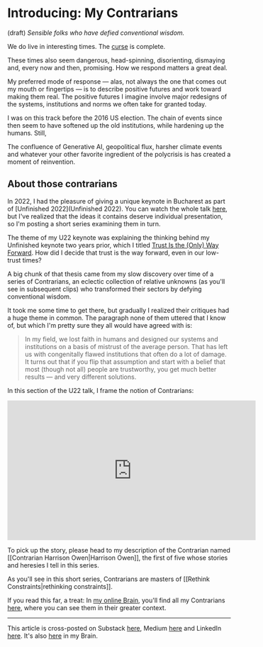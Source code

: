 # Introducing: My Contrarians
(draft) 
*Sensible folks who have defied conventional wisdom.* 

We do live in interesting times. The [curse](https://quoteinvestigator.com/2015/12/18/live/) is complete. 

These times also seem dangerous, head-spinning, disorienting, dismaying and, every now and then, promising. How we respond matters a great deal. 

My preferred mode of response — alas, not always the one that comes out my mouth or fingertips — is to describe positive futures and work toward making them real. The positive futures I imagine involve major redesigns of the systems, institutions and norms we often take for granted today. 

I was on this track before the 2016 US election. The chain of events since then seem to have softened up the old institutions, while hardening up the humans. Still, 

The confluence of Generative AI, geopolitical flux, harsher climate events and whatever your other favorite ingredient of the polycrisis is has created a moment of reinvention. 
## About those contrarians 

In 2022, I had the pleasure of giving a unique keynote in Bucharest as part of [Unfinished 2022](Unfinished 2022). You can watch the whole talk [here](https://www.youtube.com/watch?v=N47GRiYZ0p8), but I've realized that the ideas it contains deserve individual presentation, so I'm posting a short series examining them in turn. 

The theme of my U22 keynote was explaining the thinking behind my Unfinished keynote two years prior, which I titled [Trust Is the (Only) Way Forward](https://youtu.be/gf3vp0Wquz8). How did I decide that trust is the way forward, even in our low-trust times? 

A big chunk of that thesis came from my slow discovery over time of a series of Contrarians, an eclectic collection of relative unknowns (as you'll see in subsequent clips) who transformed their sectors by defying conventional wisdom. 

It took me some time to get there, but gradually I realized their critiques had a huge theme in common. The paragraph none of them uttered that I know of, but which I'm pretty sure they all would have agreed with is: 

> In my field, we lost faith in humans and designed our systems and institutions on a basis of mistrust of the average person. That has left us with congenitally flawed institutions that often do a lot of damage. It turns out that if you flip that assumption and start with a belief that most (though not all) people are trustworthy, you get much better results — and very different solutions. 

In this section of the U22 talk, I frame the notion of Contrarians: 

<iframe width="560" height="315" src="https://www.youtube.com/embed/CaEch3vxGGM?si=05bEqy4Yabu81XYb" title="YouTube video player" frameborder="0" allow="accelerometer; autoplay; clipboard-write; encrypted-media; gyroscope; picture-in-picture; web-share" referrerpolicy="strict-origin-when-cross-origin" allowfullscreen></iframe>

To pick up the story, please head to my description of the Contrarian named [[Contrarian Harrison Owen|Harrison Owen]], the first of five whose stories and heresies I tell in this series. 

As you'll see in this short series, Contrarians are masters of [[Rethink Constraints|rethinking constraints]]. 

If you read this far, a treat: In [my online Brain](https://www.jerrysbrain.com/), you'll find all my Contrarians [here](https://bra.in/4jrdQp), where you can see them in their greater context. 

--- 
This article is cross-posted on Substack [here](), Medium [here]() and LinkedIn [here](). It's also [here](https://bra.in/6j9omR) in my Brain. 